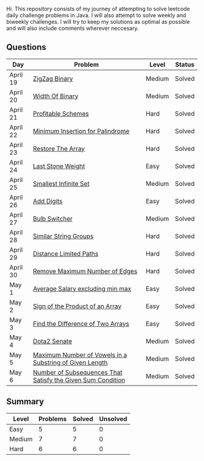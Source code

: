 Hi. This repository consists of my journey of attempting to solve leetcode daily challenge problems in Java. I will also attempt to solve weekly and biweekly challenges. I will try to keep my solutions as optimal as possible and will also include comments wherever neccesary. 

## Questions
| Day | Problem | Level | Status |
| --- | --- | --- | --- |
| April 19 | [ZigZag Binary](https://leetcode.com/problems/longest-zigzag-path-in-a-binary-tree/) | Medium | Solved |
| April 20 | [Width Of Binary](https://leetcode.com/problems/maximum-width-of-binary-tree/) | Medium | Solved |
| April 21 | [Profitable Schemes](https://leetcode.com/problems/profitable-schemes/) | Hard | Solved |
| April 22 | [Minimum Insertion for Palindrome](https://leetcode.com/problems/minimum-insertion-steps-to-make-a-string-palindrome/) | Hard | Solved |
| April 23 | [Restore The Array](https://leetcode.com/problems/restore-the-array/) | Hard | Solved |
| April 24 | [Last Stone Weight](https://leetcode.com/problems/last-stone-weight/) | Easy | Solved |
| April 25 | [Smallest Infinite Set](https://leetcode.com/problems/smallest-number-in-infinite-set/) | Medium | Solved |
| April 26 | [Add Digits](https://leetcode.com/problems/add-digits/) | Easy | Solved |
| April 27 | [Bulb Switcher](https://leetcode.com/problems/bulb-switcher/) | Medium | Solved |
| April 28 | [Similar String Groups](https://leetcode.com/problems/similar-string-groups/) | Hard | Solved |
| April 29 | [Distance Limited Paths](https://leetcode.com/problems/checking-existence-of-edge-length-limited-paths/) | Hard | Solved |
| April 30 | [Remove Maximum Number of Edges](https://leetcode.com/problems/remove-max-number-of-edges-to-keep-graph-fully-traversable/) | Hard | Solved |
| May 1 | [Average Salary excluding min max](https://leetcode.com/problems/average-salary-excluding-the-minimum-and-maximum-salary/) | Easy | Solved |
| May 2 | [Sign of the Product of an Array](https://leetcode.com/problems/sign-of-the-product-of-an-array/) | Easy | Solved |
| May 3 | [Find the Difference of Two Arrays](https://leetcode.com/problems/find-the-difference-of-two-arrays/) | Easy | Solved |
| May 4 | [Dota2 Senate](https://leetcode.com/problems/dota2-senate/) | Medium | Solved |
| May 5 | [Maximum Number of Vowels in a Substring of Given Length](https://leetcode.com/problems/maximum-number-of-vowels-in-a-substring-of-given-length/) | Medium | Solved |
| May 6 | [Number of Subsequences That Satisfy the Given Sum Condition](https://leetcode.com/problems/number-of-subsequences-that-satisfy-the-given-sum-condition/) | Medium | Solved |




## Summary
| Level  | Problems | Solved | Unsolved |
| ---    | --- | --- | --- |
| Easy   | 5 | 5 | 0 |
| Medium | 7 | 7 | 0 |
| Hard   | 6 | 6 | 0 |

